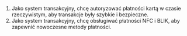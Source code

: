 1. Jako system transakcyjny, chcę autoryzować płatności kartą w czasie
rzeczywistym, aby transakcje były szybkie i bezpieczne.
2. Jako system transakcyjny, chcę obsługiwać płatności NFC i BLIK, aby zapewnić
nowoczesne metody płatności.